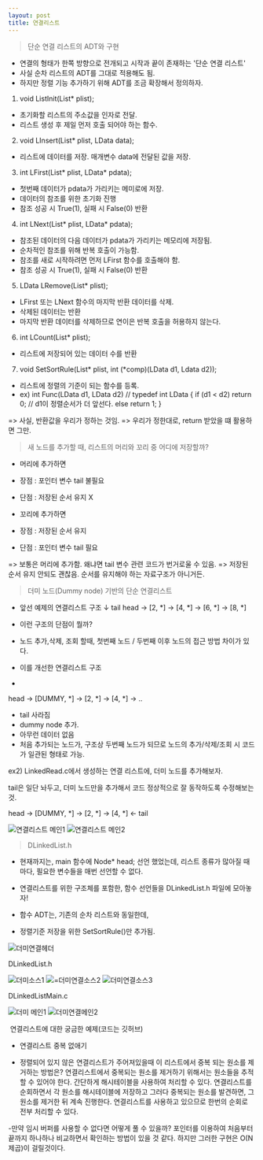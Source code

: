 ```yaml
---
layout: post
title: 연결리스트
---
```



> 단순 연결 리스트의 ADT와 구현
- 연결의 형태가 한쪽 방향으로 전개되고 시작과 끝이 존재하는 '단순 연결 리스트'
- 사실 순차 리스트의 ADT를 그대로 적용해도 됨.
- 하지만 정렬 기능 추가하기 위해 ADT를 조금 확장해서 정의하자.


1. void ListInit(List* plist);
- 초기화할 리스트의 주소값을 인자로 전달.
- 리스트 생성 후 제일 먼저 호출 되어야 하는 함수.
2. void LInsert(List* plist, LData data);
- 리스트에 데이터를 저장. 매개변수 data에 전달된 값을 저장.


3. int LFirst(List* plist, LData* pdata);
- 첫번째 데이터가 pdata가 가리키는 메미로에 저장.
- 데이터의 참조를 위한 초기화 진행
- 참조 성공 시 True(1), 실패 시 False(0) 반환


4. int LNext(List* plist, LData* pdata);
- 참조된 데이터의 다음 데이터가 pdata가 가리키는 메모리에 저장됨.
- 순차적인 참조를 위해 반복 호출이 가능함.
- 참조를 새로 시작하려면 먼저 LFirst 함수를 호출해야 함.
- 참조 성공 시 True(1), 실패 시 False(0) 반환


5. LData LRemove(List* plist);
- LFirst 또는 LNext 함수의 마지막 반환 데이터를 삭제.
- 삭제된 데이터는 반환
- 마지막 반환 데이터를 삭제하므로 연이은 반복 호출을 허용하지 않는다.


6. int LCount(List* plist);
- 리스트에 저장되어 있는 데이터 수를 반환


7. void SetSortRule(List* plist, int (*comp)(LData d1, Ldata d2));
- 리스트에 정렬의 기준이 되는 함수를 등록.
- ex) int Func(LData d1, LData d2) // typedef int LData
    {
       if (d1 < d2) return 0; // d1이 정렬순서가 더 앞선다.
        else return 1;
}

=> 사실, 반환값을 우리가 정하는 것임.
=> 우리가 정한대로, return 받았을 떄 활용하면 그만.




> 새 노드를 추가할 때, 리스트의 머리와 꼬리 중 어디에 저장할까?
- 머리에 추가하면
- 장점 : 포인터 변수 tail 불필요
- 단점 : 저장된 순서 유지 X

- 꼬리에 추가하면
- 장점 : 저장된 순서 유지
- 단점 : 포인터 변수 tail 필요

=> 보통은 머리에 추가함. 왜냐면 tail 변수 관련 코드가 번거로울 수 있음.
=> 저장된 순서 유지 안되도 괜찮음. 순서를 유지해야 하는 자료구조가 아니거든.



> 더미 노드(Dummy node) 기반의 단순 연결리스트
- 앞선 예제의 연결리스트 구조 
                                     ↓ tail
head -> [2, *] -> [4, *] -> [6, *] -> [8, *]


- 이런 구조의 단점이 뭘까?
- 노드 추가,삭제, 조회 할때, 첫번째 노드 / 두번째 이후 노드의 접근 방법 차이가 있다.


- 이를 개선한 연결리스트 구조
- 
head -> [DUMMY, *] -> [2, *] -> [4, *] -> ..


- tail 사라짐
- dummy node 추가.
- 아무런 데이터 없음
- 처음 추가되는 노드가, 구조상 두번째 노드가 되므로 노드의 추가/삭제/조회 시 코드가 일관된 형태로 가능.



ex2) LinkedRead.c에서 생성하는 연결 리스트에, 더미 노드를 추가해보자.

tail은 일단 놔두고, 더미 노드만을 추가해서 코드 정상적으로 잘 동작하도록 수정해보는 것.


head -> [DUMMY, *] -> [2, *] -> [4, *] <- tail

![연결리스트 메인1](https://user-images.githubusercontent.com/78638160/135222084-642a8898-78df-42a9-a473-39f24008d47d.png)
![연결리스트 메인2](https://user-images.githubusercontent.com/78638160/135222091-825923cc-37b7-4fe5-94ed-129c05560c66.png)




> DLinkedList.h
- 현재까지는, main 함수에 Node* head; 선언 했었는데,
리스트 종류가 많아질 때 마다, 필요한 변수들을 매번 선언할 수 없다.

- 연결리스트를 위한 구조체를 포함한, 함수 선언들을 DLinkedList.h 파일에 모아놓자!
- 함수 ADT는, 기존의 순차 리스트와 동일한데,
- 정렬기준 저장을 위한 SetSortRule()만 추가됨.

![더미연결헤더](https://user-images.githubusercontent.com/78638160/135222118-efd1a5db-05b7-46ae-96b8-4f2b861d2faf.png)

 DLinkedList.h
 
 ![더미소스1](https://user-images.githubusercontent.com/78638160/135222177-b909aed4-4321-4d87-ad21-292df6965d4a.png)
![=더미연결소스2](https://user-images.githubusercontent.com/78638160/135222198-78cd5939-ce50-4f83-a500-1c456561abc5.png)
![더미연결소스3](https://user-images.githubusercontent.com/78638160/135222202-9d4441fa-ae54-485c-9573-3cbc4de73ec5.png)


 DLinkedListMain.c
 
 ![더미 메인1](https://user-images.githubusercontent.com/78638160/135222275-d16dd672-7657-4226-92fa-4cb545291064.png)
![더미연결메인2](https://user-images.githubusercontent.com/78638160/135222281-3cfb6b31-da79-4889-8908-b54fb3ae9a62.png)



﻿
연결리스트에 대한 궁금한 예제(코드는 깃허브)


* 연결리스트 중복 없애기
- 정렬되어 있지 않은 연결리스트가 주어져있을때 이 리스트에서 중복 되는 원소를 제거하는 방법은?
연결리스트에서 중복되는 원소를 제거하기 위해서는 원소들을 추적할 수 있어야 한다. 간단하게 해시테이블을 사용하여 처리할 수 있다.
연결리스트를 순회하면서 각 원소를 해시테이블에 저장하고 그러다 중복되는 원소를 발견하면, 그 원소를 제거한 뒤 계속 진행한다.
연결리스트를 사용하고 있으므로 한번의 순회로 전부 처리할 수 있다.

-만약 임시 버퍼를 사용할 수 없다면 어떻게 풀 수 있을까?
포인터를 이용하여 처음부터 끝까지 하나하나 비교하면서 확인하는 방법이 있을 것 같다. 하지만 그러한 구현은 O(N제곱)이 걸릴것이다.

 




